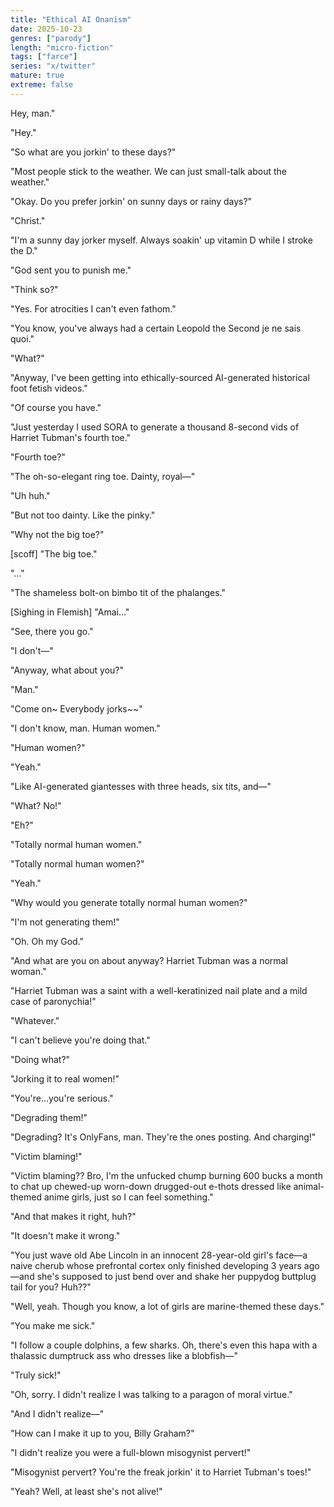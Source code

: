 ```yaml
---
title: "Ethical AI Onanism"
date: 2025-10-23
genres: ["parody"]
length: "micro-fiction"
tags: ["farce"]
series: "x/twitter"
mature: true
extreme: false
---
```


Hey, man."

"Hey."

"So what are you jorkin' to these days?"

"Most people stick to the weather. We can just small-talk about the weather."

"Okay. Do you prefer jorkin' on sunny days or rainy days?"

"Christ."

"I'm a sunny day jorker myself. Always soakin' up vitamin D while I stroke the D."

"God sent you to punish me." 

"Think so?"

"Yes. For atrocities I can't even fathom."

"You know, you've always had a certain Leopold the Second je ne sais quoi."

"What?"

"Anyway, I've been getting into ethically-sourced AI-generated historical foot fetish videos."

"Of course you have."

"Just yesterday I used SORA to generate a thousand 8-second vids of Harriet Tubman's fourth toe."

"Fourth toe?"

"The oh-so-elegant ring toe. Dainty, royal—"

"Uh huh."

"But not too dainty. Like the pinky."

"Why not the big toe?"

[scoff] "The big toe."

"..."

"The shameless bolt-on bimbo tit of the phalanges."

[Sighing in Flemish] "Amai..."

"See, there you go."

"I don't—"

"Anyway, what about you?"

"Man."

"Come on~  Everybody jorks~~"

"I don't know, man. Human women."

"Human women?"

"Yeah."

"Like AI-generated giantesses with three heads, six tits, and—"

"What? No!"

"Eh?"

"Totally normal human women."

"Totally normal human women?"

"Yeah."

"Why would you generate totally normal human women?"

"I'm not generating them!"

"Oh. Oh my God."

"And what are you on about anyway? Harriet Tubman was a normal woman."

"Harriet Tubman was a saint with a well-keratinized nail plate and a mild case of paronychia!"

"Whatever."

"I can't believe you're doing that."

"Doing what?"

"Jorking it to real women!"

"You're...you're serious."

"Degrading them!"

"Degrading? It's OnlyFans, man. They're the ones posting. And charging!"

"Victim blaming!"

"Victim blaming?? Bro, I'm the unfucked chump burning 600 bucks a month to chat up chewed-up worn-down drugged-out e-thots dressed like animal-themed anime girls, just so I can feel something."

"And that makes it right, huh?"

"It doesn't make it wrong."

"You just wave old Abe Lincoln in an innocent 28-year-old girl's face—a naive cherub whose prefrontal cortex only finished developing 3 years ago—and she's supposed to just bend over and shake her puppydog buttplug tail for you? Huh??"

"Well, yeah. Though you know, a lot of girls are marine-themed these days."

"You make me sick."

"I follow a couple dolphins, a few sharks. Oh, there's even this hapa with a thalassic dumptruck ass who dresses like a blobfish—"

"Truly sick!"

"Oh, sorry. I didn't realize I was talking to a paragon of moral virtue."

"And I didn't realize—"

"How can I make it up to you, Billy Graham?"

"I didn't realize you were a full-blown misogynist pervert!"

"Misogynist pervert? You're the freak jorkin' it to Harriet Tubman's toes!"

"Yeah? Well, at least she's not alive!"

